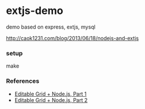 extjs-demo
==========

demo based on express, extjs, mysql

http://caok1231.com/blog/2013/06/18/nodejs-and-extjs

### setup
make

### References
* [Editable Grid + Node.js, Part 1](http://docs.sencha.com/extjs/4.1.3/#!/guide/editable_grid)
* [Editable Grid + Node.js, Part 2](http://docs.sencha.com/extjs/4.1.3/#!/guide/editable_grid_pt2)
